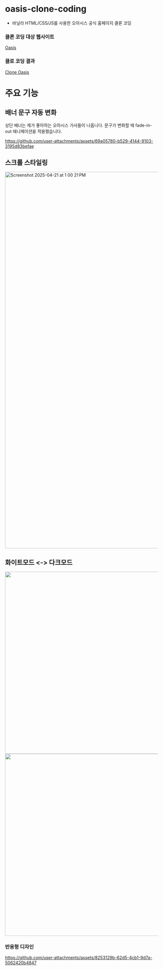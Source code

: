 # oasis-clone-coding

- 바닐라 HTML/CSS/JS를 사용한 오아시스 공식 홈페이지 클론 코딩

### 클론 코딩 대상 웹사이트

[Oasis](https://oasisinet.com/)

### 클로 코딩 결과

[Clone Oasis](https://jaehyunlee123.github.io/oasis-clone-coding/)

# 주요 기능

## 배너 문구 자동 변화

상단 배너는 제가 좋아하는 오아시스 가사들이 나옵니다.
문구가 변화할 때 fade-in-out 애니메이션을 적용했습니다.

https://github.com/user-attachments/assets/69a05780-b529-4144-9103-3195d83befae

## 스크롤 스타일링
<img width="1241" alt="Screenshot 2025-04-21 at 1 00 21 PM" src="https://github.com/user-attachments/assets/ee06bdb4-6a4b-4f7e-acd9-c999e1d0370c" />

## 화이트모드 <-> 다크모드

<p float="left">
  <img src="https://github.com/user-attachments/assets/94c63054-d154-4ea2-ada6-136f63f8ace9" width="600px" />
  <img src="https://github.com/user-attachments/assets/89ad3c93-8a48-4fed-889f-7adfb550d4ed" width="600px" />
</p>



### 반응형 디자인

https://github.com/user-attachments/assets/8253129b-62d5-4cb1-9d7a-5062420b4847
